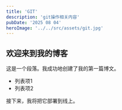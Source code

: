 ```yaml
---
title: 'GIT'
description: 'git操作相关内容'
pubDate: '2025 08 04'
heroImage: '../../src/assets/git.jpg'
---
```


## 欢迎来到我的博客

这是一个段落。我成功地创建了我的第一篇博文。

- 列表项1
- 列表项2

接下来，我将把它部署到线上。